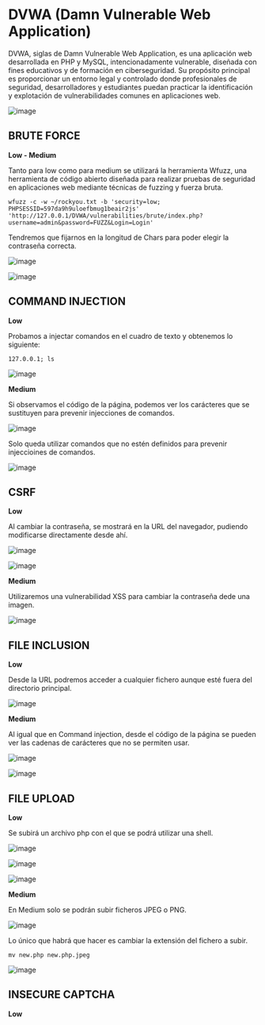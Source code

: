 # DVWA (Damn Vulnerable Web Application)
​DVWA, siglas de Damn Vulnerable Web Application, es una aplicación web desarrollada en PHP y MySQL, intencionadamente vulnerable, diseñada con fines educativos y de formación en ciberseguridad. Su propósito principal es proporcionar un entorno legal y controlado donde profesionales de seguridad, desarrolladores y estudiantes puedan practicar la identificación y explotación de vulnerabilidades comunes en aplicaciones web.

![image](https://github.com/user-attachments/assets/60423b60-f515-490e-a8ac-90655f6fbb9a)

## BRUTE FORCE
**Low - Medium**

Tanto para low como para medium se utilizará la herramienta Wfuzz, una herramienta de código abierto diseñada para realizar pruebas de seguridad en aplicaciones web mediante técnicas de fuzzing y fuerza bruta.

```
wfuzz -c -w ~/rockyou.txt -b 'security=low; PHPSESSID=597da9h9uloefbmug1beair2js' 'http://127.0.0.1/DVWA/vulnerabilities/brute/index.php?username=admin&password=FUZZ&Login=Login'
```
Tendremos que fijarnos en la longitud de Chars para poder elegir la contraseña correcta.

![image](https://github.com/user-attachments/assets/2f1dd5d9-3b7d-4343-ad43-afac71e7fcc2)

![image](https://github.com/user-attachments/assets/7077bef2-f97e-493a-b95b-4b3718ca9606)

## COMMAND INJECTION
**Low**

Probamos a injectar comandos en el cuadro de texto y obtenemos lo siguiente:
```
127.0.0.1; ls
```
![image](https://github.com/user-attachments/assets/e64e9898-f2e2-4683-ab19-71c15aa36e25)

**Medium**

Si observamos el código de la página, podemos ver los carácteres que se sustituyen para prevenir injecciones de comandos.

![image](https://github.com/user-attachments/assets/35445459-7b8d-49f0-b4f6-cb37c0f06410)

Solo queda utilizar comandos que no estén definidos para prevenir injeccioines de comandos.

![image](https://github.com/user-attachments/assets/9cdb9943-d4f7-4bc6-b50e-c16ab800fded)

## CSRF
**Low**

Al cambiar la contraseña, se mostrará en la URL del navegador, pudiendo modificarse directamente desde ahí. 

![image](https://github.com/user-attachments/assets/dbc20a68-9eec-48b6-8819-5e1ee3041893)

![image](https://github.com/user-attachments/assets/1debde71-6d8a-4917-9af1-3d985cd15c7b)

**Medium**

Utilizaremos una vulnerabilidad XSS para cambiar la contraseña dede una imagen.

![image](https://github.com/user-attachments/assets/4f32faf2-7498-4b26-9016-ea6c8a2831c2)

## FILE INCLUSION
**Low**

Desde la URL podremos acceder a cualquier fichero aunque esté fuera del directorio principal.

![image](https://github.com/user-attachments/assets/1a9c9fe8-7121-4383-b1c6-860da1c71064)

**Medium**

Al igual que en Command injection, desde el código de la página se pueden ver las cadenas de carácteres que no se permiten usar.

![image](https://github.com/user-attachments/assets/b89bb83a-2ad8-4104-92aa-969c5c530aea)

![image](https://github.com/user-attachments/assets/748e462e-47b5-4742-a6fe-7233001ed63c)

## FILE UPLOAD
**Low**

Se subirá un archivo php con el que se podrá utilizar una shell.

![image](https://github.com/user-attachments/assets/adf708c7-63e5-41df-a50a-9906397e8b87)

![image](https://github.com/user-attachments/assets/2d6492e9-5cdc-4689-bf99-b1d555b1bfcf)

![image](https://github.com/user-attachments/assets/aae90941-6ab4-4eae-9698-49fcb0c9189d)

**Medium**

En Medium solo se podrán subir ficheros JPEG o PNG.

![image](https://github.com/user-attachments/assets/1b163a2c-6f52-452b-ad6c-66ccfe44071a)

Lo único que habrá que hacer es cambiar la extensión del fichero a subir.

````
mv new.php new.php.jpeg
````
![image](https://github.com/user-attachments/assets/d19e3f61-aba1-4949-a9ba-e019951855b4)

## INSECURE CAPTCHA
**Low**
